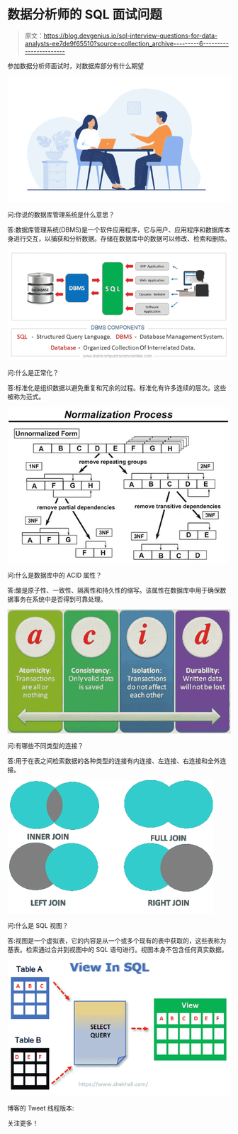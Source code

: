 # 数据分析师的 SQL 面试问题

> 原文：<https://blog.devgenius.io/sql-interview-questions-for-data-analysts-ee7de9f65510?source=collection_archive---------6----------------------->

参加数据分析师面试时，对数据库部分有什么期望

![](img/f9ff5c69e6de815a4a12c41f5c146e7a.png)

问:你说的数据库管理系统是什么意思？

答:数据库管理系统(DBMS)是一个软件应用程序，它与用户、应用程序和数据库本身进行交互，以捕获和分析数据。存储在数据库中的数据可以修改、检索和删除。

![](img/2e4e7b02db7dca4c965231b9a54ebf9c.png)

问:什么是正常化？

答:标准化是组织数据以避免重复和冗余的过程。标准化有许多连续的层次。这些被称为范式。

![](img/e3b39ec5f2bab6e032580d9957a59c9e.png)

问:什么是数据库中的 ACID 属性？

答:酸是原子性、一致性、隔离性和持久性的缩写。该属性在数据库中用于确保数据事务在系统中是否得到可靠处理。

![](img/39018a7ae9bf04bfc78ea8f10aa40bd6.png)

问:有哪些不同类型的连接？

答:用于在表之间检索数据的各种类型的连接有内连接、左连接、右连接和全外连接。

![](img/50e265f382a43cd2ff195acaa194a4e5.png)

问:什么是 SQL 视图？

答:视图是一个虚拟表，它的内容是从一个或多个现有的表中获取的，这些表称为基表。检索通过合并到视图中的 SQL 语句进行。视图本身不包含任何真实数据。

![](img/b44f6853c90e5a8c15b91c37f6f41ed6.png)

博客的 Tweet 线程版本:

关注更多！